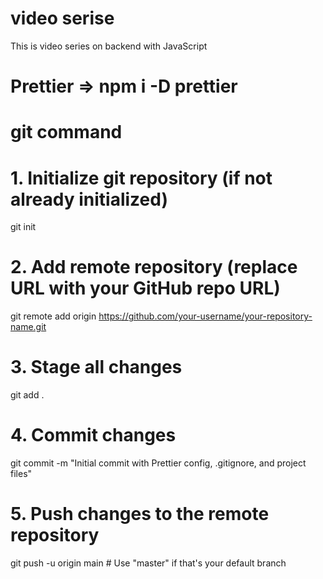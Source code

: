 # video serise

This is video series on backend with  JavaScript

# Prettier =>  npm i -D prettier

# git command

# 1. Initialize git repository (if not already initialized)
git init

# 2. Add remote repository (replace URL with your GitHub repo URL)
git remote add origin https://github.com/your-username/your-repository-name.git

# 3. Stage all changes
git add .

# 4. Commit changes
git commit -m "Initial commit with Prettier config, .gitignore, and project files"

# 5. Push changes to the remote repository
git push -u origin main  # Use "master" if that's your default branch
